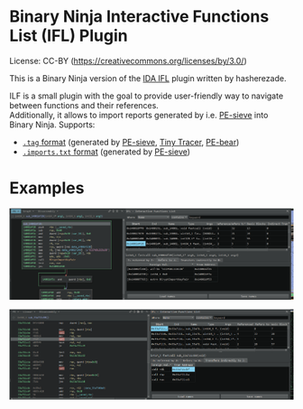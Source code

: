 # Binary Ninja Interactive Functions List (IFL) Plugin

License: CC-BY (https://creativecommons.org/licenses/by/3.0/)

This is a Binary Ninja version of the [IDA IFL](https://github.com/hasherezade/ida_ifl) plugin written by hasherezade.

ILF is a small plugin with the goal to provide user-friendly way to navigate between functions and their references.<br/>
Additionally, it allows to import reports generated by i.e. [PE-sieve](https://github.com/hasherezade/pe-sieve/wiki/1.-FAQ) into Binary Ninja. Supports:
+ [`.tag` format](https://github.com/hasherezade/tiny_tracer/wiki/Using-the-TAGs-with-disassemblers-and-debuggers) (generated by [PE-sieve](https://github.com/hasherezade/pe-sieve), [Tiny Tracer](https://github.com/hasherezade/tiny_tracer), [PE-bear](https://github.com/hasherezade/pe-bear-releases))
+ [`.imports.txt` format](https://github.com/hasherezade/pe-sieve/wiki/4.3.-Import-table-reconstruction-(imp)) (generated by [PE-sieve](https://github.com/hasherezade/pe-sieve))

Examples
==

![](https://github.com/leandrofroes/bn_ifl/blob/master/img/example1.png)

![](https://github.com/leandrofroes/bn_ifl/blob/master/img/example2.png)